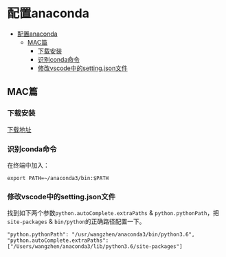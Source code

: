 # 配置anaconda

<!-- TOC -->

- [配置anaconda](#配置anaconda)
    - [MAC篇](#mac篇)
        - [下载安装](#下载安装)
        - [识别conda命令](#识别conda命令)
        - [修改vscode中的setting.json文件](#修改vscode中的settingjson文件)

<!-- /TOC -->

## MAC篇

### 下载安装

[下载地址][]

[下载地址]:
https://www.anaconda.com/download/#macos

### 识别conda命令

在终端中加入：

```
export PATH=~/anaconda3/bin:$PATH
```

### 修改vscode中的setting.json文件

找到如下两个参数`python.autoComplete.extraPaths` & `python.pythonPath`，把`site-packages` & `bin/python`的正确路径配置一下。

```
"python.pythonPath": "/usr/wangzhen/anaconda3/bin/python3.6",
"python.autoComplete.extraPaths": ["/Users/wangzhen/anaconda3/lib/python3.6/site-packages"]
```
